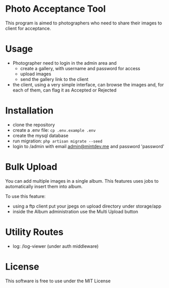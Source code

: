 # Photo Acceptance Tool

This program is aimed to photographers who need to share their images to client for acceptance.

# Usage

- Photographer need to login in the admin area and 
  - create a gallery, with username and password for access
  - upload images
  - send the gallery link to the client
- the client, using a very simple interface, can browse the images and, for each of them, can flag it as Accepted or Rejected

# Installation

- clone the repository
- create a .env file: `cp .env.example .env`
- create the mysql database
- run migration: `php artisan migrate --seed`
- login to /admin with email admin@mintdev.me and password 'password'

# Bulk Upload

You can add multiple images in a single album. This features uses jobs to automatically insert them into album.

To use this feature:

- using a ftp client put your jpegs on upload directory under storage/app
- inside the Album administration use the Multi Upload button

# Utility Routes

- log: /log-viewer (under auth middleware)

# License

This software is free to use under the MIT License